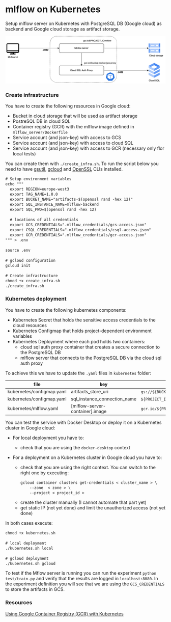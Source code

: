 # mlflow on Kubernetes

Setup mlflow server on Kubernetes with PostgreSQL DB (Google cloud) as backend and Google cloud storage as artifact
storage.

![Architecture](mlflow.png)

### Create infrastructure

You have to create the following resources in Google cloud:

- Bucket in cloud storage that will be used as artifact storage
- PostreSQL DB in cloud SQL
- Container registry (GCR) with the mlflow image defined in `mlflow_server/Dockerfile`
- Service account (and json-key) with access to GCS
- Service account (and json-key) with access to cloud SQL
- Service account (and json-key) with access to GCR (necessary only flor local tests)

You can create them with `./create_infra.sh`. To run the script below you need to
have [gsutil](https://cloud.google.com/storage/docs/gsutil), [gcloud](https://cloud.google.com/sdk/gcloud) and [OpenSSL]() CLIs installed.
```shell
# Setup environment variables
echo """
  export REGION=europe-west3
  export TAG_NAME=1.0.0
  export BUCKET_NAME="artifacts-$(openssl rand -hex 12)"
  export SQL_INSTANCE_NAME=mlflow-backend
  export SQL_PWD=$(openssl rand -hex 12)
  
  # locations of all credentials
  export GCS_CREDENTIALS=".mlflow_credentials/gcs-access.json"
  export CSQL_CREDENTIALS=".mlflow_credentials/csql-access.json"
  export GCR_CREDENTIALS=".mlflow_credentials/gcr-access.json"
""" > .env

source .env

# gcloud configuration
gcloud init

# Create infrastructure
chmod +x create_infra.sh
./create_infra.sh
```

### Kubernetes deployment

You have to create the following kubernetes components:
- Kubernetes Secret that holds the sensitive access credentials to the cloud resources
- Kubernetes Configmap that holds project-dependent environment variables
- Kubernetes Deployment where each pod holds two containers:
  - cloud sql auth proxy container that creates a secure connection to the PostgreSQL DB
  - mlflow server that connects to the PostgreSQL DB via the cloud sql auth proxy

To achieve this we have to update the `.yaml` files in `kubernetes` folder:

| file  | key  |  value |
|---|---|---|
| kubernetes/configmap.yaml  |  artifacts_store_uri | `gs://${BUCKET_NAME}`  |
| kubernetes/configmap.yaml  |  sql_instance_connection_name |  `${PROJECT_ID}:${REGION}:${SQL_INSTANCE_NAME}` |
| kubernetes/mlflow.yaml  |  [mlflow-server-container].image |  `gcr.io/${PROJECT_ID}/mlflow:${TAG_NAME}` |

You can test the service with Docker Desktop or deploy it on a Kubernetes cluster in Google cloud:
- For local deployment you have to:
  - check that you are using the `docker-desktop` context
  

- For a deployment on a Kubernetes cluster in Google cloud you have to:
  - check that you are using the right context. You can switch to the right one by executing:
    ```shell
    gcloud container clusters get-credentials < cluster_name > \
        --zone  < zone > \
        --project < project_id >
    ```
  - create the cluster manually (I cannot automate that part yet)
  - get static IP (not yet done) and limit the unauthorized access (not yet done) 

In both cases execute:
```shell
chmod +x kubernetes.sh

# local deployment 
./kubernetes.sh local

# gcloud deployment
./kubernetes.sh gcloud
```

To test if the Mflow server is running you can run the experiment `python test/train.py` and verify that the results are logged in `localhost:8080`. In the experiment definition you will see that we are using the `GCS_CREDENTIALS` to store the artifacts in GCS.


### Resources

[Using Google Container Registry (GCR) with Kubernetes](https://colinwilson.uk/2020/07/09/using-google-container-registry-with-kubernetes/)
